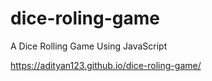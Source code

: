 # dice-roling-game

A Dice Rolling Game Using JavaScript 

https://adityan123.github.io/dice-roling-game/

